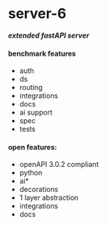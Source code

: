 # server-6

___extended fastAPI server___ 

#### benchmark features
 - auth
 - ds
 - routing
 - integrations
 - docs
 - ai support
 - spec
 - tests

#### open features:
 - openAPI 3.0.2 compliant
 - python
 - ai*
 - decorations
 - 1 layer abstraction
 - integrations
 - docs

